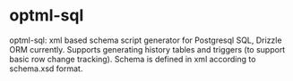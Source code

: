 # optml-sql
optml-sql: xml based schema script generator for Postgresql SQL, Drizzle ORM currently.  Supports generating history tables and triggers (to support basic row change tracking).  Schema is defined in xml according to schema.xsd format.
